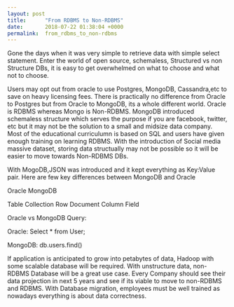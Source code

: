 ```yaml
---
layout: post
title:      "From RDBMS to Non-RDBMS"
date:       2018-07-22 01:38:04 +0000
permalink:  from_rdbms_to_non-rdbms
---
```



Gone the days when it was very simple to retrieve data with simple select statement. Enter the world of open source, schemaless, Structured vs non Structure DBs, it is easy to get overwhelmed on what to choose and what not to choose.

Users may opt out from oracle to use Postgres, MongoDB, Cassandra,etc to save on heavy licensing fees. There is practically  no difference from Oracle to Postgres but from Oracle to MongoDB, its a whole different world. Oracle is RDBMS whereas Mongo is Non-RDBMS. MongoDB introduced schemaless structure which serves the purpose if you are facebook, twitter, etc but it may not be the solution to a small and midsize data company. Most of the educational curriculumn is based on SQL and users have given enough training on learning RDBMS. With the introduction of Social media massive dataset, storing data structually may not be possible so it will be easier to move towards Non-RDBMS DBs. 

With MogoDB,JSON was introduced and it kept everything as Key:Value pair.  Here are few key differences between MongoDB and Oracle

Oracle          MongoDB

Table             Collection
Row               Document
Column        Field

Oracle vs MongoDB Query:

Oracle:
Select * from User;

MongoDB:
db.users.find()

If application is anticipated to grow into petabytes of data, Hadoop with some scalable database will be required. With unstructure data, non-RDBMS Database will be a great use case. Every Company should see their data projection in next 5 years and see if its viable to move to non-RDBMS and RDBMS. With Database migration, employees must be well trained as nowadays everything is about data correctness. 
